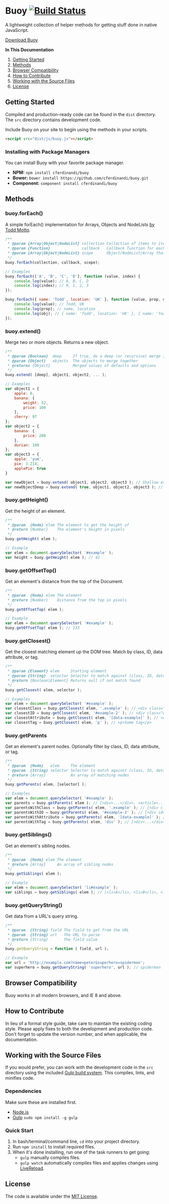 # Buoy [![Build Status](https://travis-ci.org/cferdinandi/buoy.svg)](https://travis-ci.org/cferdinandi/buoy)
A lightweight collection of helper methods for getting stuff done in native JavaScript.

[Download Buoy](https://github.com/cferdinandi/buoy/archive/master.zip)

**In This Documentation**

1. [Getting Started](#getting-started)
2. [Methods](#methods)
3. [Browser Compatibility](#browser-compatibility)
4. [How to Contribute](#how-to-contribute)
5. [Working with the Source Files](#working-with-the-source-files)
6. [License](#license)



## Getting Started

Compiled and production-ready code can be found in the `dist` directory. The `src` directory contains development code.

Include Buoy on your site to begin using the methods in your scripts.

```html
<script src="dist/js/buoy.js"></script>
```

### Installing with Package Managers

You can install Buoy with your favorite package manager.

* **NPM:** `npm install cferdinandi/buoy`
* **Bower:** `bower install https://github.com/cferdinandi/buoy.git`
* **Component:** `component install cferdinandi/buoy`



## Methods

### buoy.forEach()

A simple forEach() implementation for Arrays, Objects and NodeLists [by Todd Motto](https://github.com/toddmotto/foreach).

```js
/**
 * @param {Array|Object|NodeList} collection Collection of items to iterate
 * @param {Function}              callback   Callback function for each iteration
 * @param {Array|Object|NodeList} scope      Object/NodeList/Array that forEach is iterating over (aka `this`)
 */
buoy.forEach(collection, callback, scope);

// Examples
buoy.forEach(['A', 'B', 'C', 'D'], function (value, index) {
	console.log(value); // A, B, C, D
	console.log(index); // 0, 1, 2, 3
});

buoy.forEach({ name: 'Todd', location: 'UK' }, function (value, prop, obj) {
	console.log(value); // Todd, UK
	console.log(prop); // name, location
	console.log(obj); // { name: 'Todd', location: 'UK' }, { name: 'Todd', location: 'UK' }
});
```

### buoy.extend()

Merge two or more objects. Returns a new object.

```js
/**
 * @param {Boolean}  deep     If true, do a deep (or recursive) merge [optional]
 * @param {Object}   objects  The objects to merge together
 * @returns {Object}          Merged values of defaults and options
 */
buoy.extend( [deep], object1, object2, ... );

// Examples
var object1 = {
    apple: 0,
    banana: {
    	weight: 52,
    	price: 100
    },
    cherry: 97
};
var object2 = {
    banana: {
    	price: 200
    },
    durian: 100
};
var object3 = {
    apple: 'yum',
    pie: 3.214,
    applePie: true
}

var newObject = buoy.extend( object1, object2, object3 ); // Shallow extend
var newObjectDeep = buoy.extend( true, object1, object2, object3 ); // Deep extend
```

### buoy.getHeight()

Get the height of an element.

```js
/**
 * @param  {Node} elem The element to get the height of
 * @return {Number}    The element's height in pixels
 */
buoy.getHeight( elem );

// Example
var elem = document.querySelector( '#example' );
var height = buoy.getHeight( elem ); // 42
```

### buoy.getOffsetTop()

Get an element's distance from the top of the Document.

```js
/**
 * @param  {Node} elem The element
 * @return {Number}    Distance from the top in pixels
 */
buoy.getOffsetTop( elem );

// Example
var elem = document.querySelector( '#example' );
buoy.getOffsetTop( elem ); // 133
```

### buoy.getClosest()

Get the closest matching element up the DOM tree. Match by class, ID, data attribute, or tag.

```js
/**
 * @param {Element} elem     Starting element
 * @param {String}  selector Selector to match against (class, ID, data attribute, or tag)
 * @return {Boolean|Element} Returns null if not match found
 */
buoy.getClosest( elem, selector );

// Examples
var elem = document.querySelector( '#example' );
var closestClass = buoy.getClosest( elem, '.example' ); // <div class="example">Some class</div>
var closestID = buoy.getClosest( elem, '#example-2' ); // <div class="example-2">Some ID</div>
var closestAttribute = buoy.getClosest( elem, '[data-example]' ); // <div data-example="something">Some data attribute</div>
var closestTag = buoy.getClosest( elem, 'p' ); // <p>Some tag</p>
```

### buoy.getParents

Get an element's parent nodes. Optionally filter by class, ID, data attribute, or tag.

```js
/**
 * @param  {Node}   elem     The element
 * @param  {String} selector Selector to match against (class, ID, data attribute, or tag) [optional]
 * @return {Array}           An array of matching nodes
 */
buoy.getParents( elem, [selector] );

// Examples
var elem = document.querySelector( '#example' );
var parents = buoy.getParents( elem ); // [<div>...</div>, <article>...</article>, <section>...</section>]
var parentsWithClass = buoy.getParents( elem, '.example' ); // [<div class="example">...</div>, <article class="example">...</article>]
var parentsWithID = buoy.getParents( elem, '#example-2' ); // [<div id="example-2">...</div>]
var parentsWithAttribute = buoy.getParents( elem, '[data-example]' ); // [<div data-example="something">...</div>, <section data-example="something else">...</section>]
var parentsWithTag = buoy.getParents( elem, 'div' ); // [<div>...</div>, <div>...</div>]
```

### buoy.getSiblings()

Get an element's sibling nodes.

```js
/**
 * @param  {Node} elem The element
 * @return {Array}     An array of sibling nodes
 */
buoy.getSiblings( elem );

// Example
var elem = document.querySelector( 'li#example' );
var siblings = buoy.getSiblings( elem ); // [<li>A</li>, <li>B</li>, <li>C</li>]
```

### buoy.getQueryString()

Get data from a URL's query string.

```js
/**
 * @param  {String} field The field to get from the URL
 * @param  {String} url   The URL to parse
 * @return {String}       The field value
 */
buoy.getQueryString = function ( field, url );

// Example
var url = 'http://example.com?name=peter&superhero=spiderman';
var superhero = buoy.getQueryString( 'superhero', url ); // spiderman
```



## Browser Compatibility

Buoy works in all modern browsers, and IE 8 and above.



## How to Contribute

In lieu of a formal style guide, take care to maintain the existing coding style. Please apply fixes to both the development and production code. Don't forget to update the version number, and when applicable, the documentation.



## Working with the Source Files

If you would prefer, you can work with the development code in the `src` directory using the included [Gulp build system](http://gulpjs.com/). This compiles, lints, and minifies code.

### Dependencies
Make sure these are installed first.

* [Node.js](http://nodejs.org)
* [Gulp](http://gulpjs.com) `sudo npm install -g gulp`

### Quick Start

1. In bash/terminal/command line, `cd` into your project directory.
2. Run `npm install` to install required files.
3. When it's done installing, run one of the task runners to get going:
	* `gulp` manually compiles files.
	* `gulp watch` automatically compiles files and applies changes using [LiveReload](http://livereload.com/).



## License

The code is available under the [MIT License](LICENSE.md).